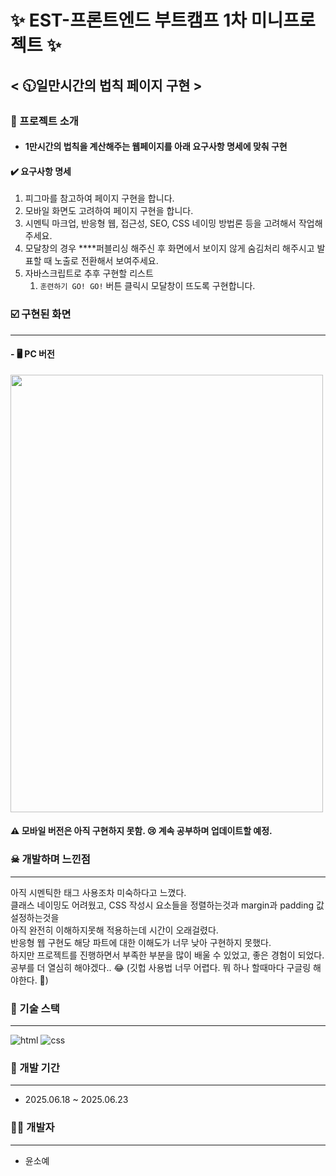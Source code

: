 # ✨ EST-프론트엔드 부트캠프 1차 미니프로젝트 ✨ 
## < 🕥일만시간의 법칙 페이지 구현 >

### 📑 프로젝트 소개
* #### 1만시간의 법칙을 계산해주는 웹페이지를 아래 요구사항 명세에 맞춰 구현

#### ✔️ 요구사항 명세

1. 피그마를 참고하여 페이지 구현을 합니다.
2. 모바일 화면도 고려하여 페이지 구현을 합니다.
3. 시멘틱 마크업, 반응형 웹, 접근성, SEO, CSS 네이밍 방법론 등을 고려해서 작업해주세요.
4. 모달창의 경우 ****퍼블리싱 해주신 후 화면에서 보이지 않게 숨김처리 해주시고 발표할 때 노출로 전환해서 보여주세요.
5. 자바스크립트로 추후 구현할 리스트
    1. `훈련하기 GO! GO!` 버튼 클릭시 모달창이 뜨도록 구현합니다.
  


### ☑️ 구현된 화면
----

#### - 🖥️  PC 버전
<img src="https://github.com/user-attachments/assets/e3d577d4-32dc-49c4-8f63-328581660607" width="500" height="700"/>

#### ⚠️ 모바일 버전은 아직 구현하지 못함. 😢 계속 공부하며 업데이트할 예정.


### ☠ 개발하며 느낀점 
----
아직 시멘틱한 태그 사용조차 미숙하다고 느꼈다.  
클래스 네이밍도 어려웠고, CSS 작성시 요소들을 정렬하는것과 margin과 padding 값 설정하는것을  
아직 완전히 이해하지못해 적용하는데 시간이 오래걸렸다.  
반응형 웹 구현도 해당 파트에 대한 이해도가 너무 낮아 구현하지 못했다.  
하지만 프로젝트를 진행하면서 부족한 부분을 많이 배울 수 있었고, 좋은 경험이 되었다.
공부를 더 열심히 해야겠다.. 😂 (깃헙 사용법 너무 어렵다. 뭐 하나 할때마다 구글링 해야한다. 👊)



### 🔧 기술 스택
----

![html](https://img.shields.io/badge/HTML5-E34F26?style=for-the-badge&logo=html5&logoColor=white)
![css](https://img.shields.io/badge/CSS3-1572B6?style=for-the-badge&logo=css3&logoColor=white)



### 📅 개발 기간

----

* 2025.06.18 ~ 2025.06.23
  

### 👩‍💻 개발자 

----

* 윤소예
